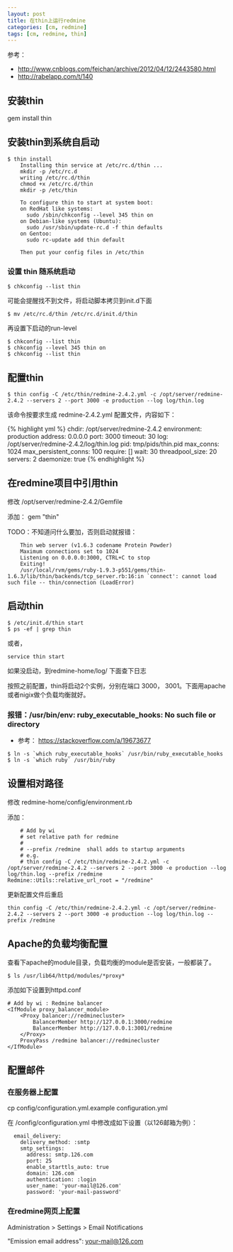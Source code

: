 ```yaml
---
layout: post
title: 在thin上运行redmine
categories: [cm, redmine]
tags: [cm, redmine, thin]
---
```


参考：

* <http://www.cnblogs.com/feichan/archive/2012/04/12/2443580.html>
* <http://rabelapp.com/t/140>

## 安装thin

gem install thin



## 安装thin到系统自启动

```
$ thin install
    Installing thin service at /etc/rc.d/thin ...
    mkdir -p /etc/rc.d
    writing /etc/rc.d/thin
    chmod +x /etc/rc.d/thin
    mkdir -p /etc/thin

    To configure thin to start at system boot:
    on RedHat like systems:
      sudo /sbin/chkconfig --level 345 thin on
    on Debian-like systems (Ubuntu):
      sudo /usr/sbin/update-rc.d -f thin defaults
    on Gentoo:
      sudo rc-update add thin default

    Then put your config files in /etc/thin
```

### 设置 thin 随系统启动

```
$ chkconfig --list thin
```

可能会提醒找不到文件，将启动脚本拷贝到init.d下面

```
$ mv /etc/rc.d/thin /etc/rc.d/init.d/thin
```

再设置下启动的run-level

``` shell
$ chkconfig --list thin
$ chkconfig --level 345 thin on
$ chkconfig --list thin
```


## 配置thin

```
$ thin config -C /etc/thin/redmine-2.4.2.yml -c /opt/server/redmine-2.4.2 --servers 2 --port 3000 -e production --log log/thin.log
```

该命令按要求生成 redmine-2.4.2.yml 配置文件，内容如下：

{% highlight yml %}
chdir: /opt/server/redmine-2.4.2
environment: production
address: 0.0.0.0
port: 3000
timeout: 30
log: /opt/server/redmine-2.4.2/log/thin.log
pid: tmp/pids/thin.pid
max_conns: 1024
max_persistent_conns: 100
require: []
wait: 30
threadpool_size: 20
servers: 2
daemonize: true
{% endhighlight %}




## 在redmine项目中引用thin

修改 /opt/server/redmine-2.4.2/Gemfile

添加： gem "thin"

TODO：不知道问什么要加，否则启动就报错：

```
    Thin web server (v1.6.3 codename Protein Powder)
    Maximum connections set to 1024
    Listening on 0.0.0.0:3000, CTRL+C to stop
    Exiting!
    /usr/local/rvm/gems/ruby-1.9.3-p551/gems/thin-1.6.3/lib/thin/backends/tcp_server.rb:16:in `connect': cannot load such file -- thin/connection (LoadError)
```



## 启动thin

```
$ /etc/init.d/thin start
$ ps -ef | grep thin
```

或者，

```
service thin start
```


如果没启动，到redmine-home/log/ 下面查下日志

按照之前配置，thin将启动2个实例，分别在端口 3000， 3001。下面用apache或者nigix做个负载均衡就好。


### 报错：/usr/bin/env: ruby_executable_hooks: No such file or directory

* 参考： <https://stackoverflow.com/a/19673677>

```
$ ln -s `which ruby_executable_hooks` /usr/bin/ruby_executable_hooks
$ ln -s `which ruby` /usr/bin/ruby
```


## 设置相对路径

修改 redmine-home/config/environment.rb

添加：

```
    # Add by wi
    # set relative path for redmine
    #
    # --prefix /redmine  shall adds to startup arguments
    # e.g.
    # thin config -C /etc/thin/redmine-2.4.2.yml -c /opt/server/redmine-2.4.2 --servers 2 --port 3000 -e production --log log/thin.log --prefix /redmine
Redmine::Utils::relative_url_root = "/redmine"
```

更新配置文件后重启

```
thin config -C /etc/thin/redmine-2.4.2.yml -c /opt/server/redmine-2.4.2 --servers 2 --port 3000 -e production --log log/thin.log --prefix /redmine
```



## Apache的负载均衡配置


查看下apache的module目录，负载均衡的module是否安装，一般都装了。

```
$ ls /usr/lib64/httpd/modules/*proxy*
```

添加如下设置到httpd.conf

```
# Add by wi : Redmine balancer
<IfModule proxy_balancer_module>
    <Proxy balancer://redminecluster>
        BalancerMember http://127.0.0.1:3000/redmine
        BalancerMember http://127.0.0.1:3001/redmine
    </Proxy>
    ProxyPass /redmine balancer://redminecluster
</IfModule>
```


## 配置邮件

### 在服务器上配置

cp config/configuration.yml.example configuration.yml

在 <redmine-home>/config/configuration.yml 中修改成如下设置（以126邮箱为例）：

```
  email_delivery:
    delivery_method: :smtp
    smtp_settings:
      address: smtp.126.com
      port: 25
      enable_starttls_auto: true
      domain: 126.com
      authentication: :login
      user_name: 'your-mail@126.com'
      password: 'your-mail-password'
```

### 在redmine网页上配置

Administration > Settings > Email Notifications

"Emission email address": your-mail@126.com







